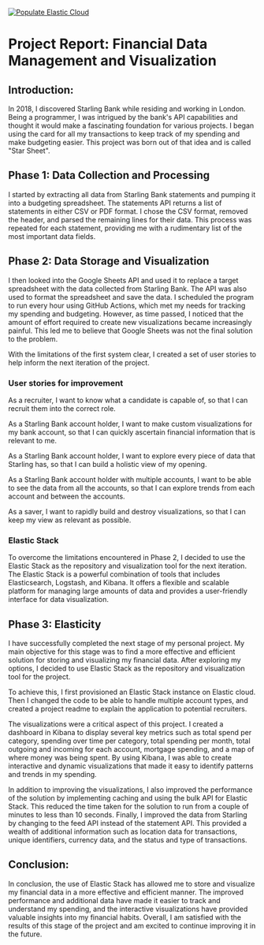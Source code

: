 [![Populate Elastic Cloud](https://github.com/clincha/StarSheet/actions/workflows/populate-personal-accounts.yml/badge.svg)](https://github.com/clincha/StarSheet/actions/workflows/populate-elastic-cloud.yml)

# Project Report: Financial Data Management and Visualization

## Introduction:

In 2018, I discovered Starling Bank while residing and working in London. Being a programmer, I was intrigued by the bank's API capabilities and thought it would make a fascinating foundation for various projects. I began using the card for all my transactions to keep track of my spending and make budgeting easier. This project was born out of that idea and is called "Star Sheet".

## Phase 1: Data Collection and Processing

I started by extracting all data from Starling Bank statements and pumping it into a budgeting spreadsheet. The statements API returns a list of statements in either CSV or PDF format. I chose the CSV format, removed the header, and parsed the remaining lines for their data. This process was repeated for each statement, providing me with a rudimentary list of the most important data fields.

## Phase 2: Data Storage and Visualization

I then looked into the Google Sheets API and used it to replace a target spreadsheet with the data collected from Starling Bank. The API was also used to format the spreadsheet and save the data. I scheduled the program to run every hour using GitHub Actions, which met my needs for tracking my spending and budgeting. However, as time passed, I noticed that the amount of effort required to create new visualizations became increasingly painful. This led me to believe that Google Sheets was not the final solution to the problem.

With the limitations of the first system clear, I created a set of user stories to help inform the next iteration of the project.

### User stories for improvement

As a recruiter, I want to know what a candidate is capable of, so that I can recruit them into the correct role.

As a Starling Bank account holder, I want to make custom visualizations for my bank account, so that I can quickly ascertain financial information that is relevant to me.

As a Starling Bank account holder, I want to explore every piece of data that Starling has, so that I can build a holistic view of my opening.

As a Starling Bank account holder with multiple accounts, I want to be able to see the data from all the accounts, so that I can explore trends from each account and between the accounts.

As a saver, I want to rapidly build and destroy visualizations, so that I can keep my view as relevant as possible.

### Elastic Stack

To overcome the limitations encountered in Phase 2, I decided to use the Elastic Stack as the repository and visualization tool for the next iteration. The Elastic Stack is a powerful combination of tools that includes Elasticsearch, Logstash, and Kibana. It offers a flexible and scalable platform for managing large amounts of data and provides a user-friendly interface for data visualization.

## Phase 3: Elasticity

I have successfully completed the next stage of my personal project. My main objective for this stage was to find a more effective and efficient solution for storing and visualizing my financial data. After exploring my options, I decided to use Elastic Stack as the repository and visualization tool for the project.

To achieve this, I first provisioned an Elastic Stack instance on Elastic cloud. Then I changed the code to be able to handle multiple account types, and created a project readme to explain the application to potential recruiters.

The visualizations were a critical aspect of this project. I created a dashboard in Kibana to display several key metrics such as total spend per category, spending over time per category, total spending per month, total outgoing and incoming for each account, mortgage spending, and a map of where money was being spent. By using Kibana, I was able to create interactive and dynamic visualizations that made it easy to identify patterns and trends in my spending.

In addition to improving the visualizations, I also improved the performance of the solution by implementing caching and using the bulk API for Elastic Stack. This reduced the time taken for the solution to run from a couple of minutes to less than 10 seconds. Finally, I improved the data from Starling by changing to the feed API instead of the statement API. This provided a wealth of additional information such as location data for transactions, unique identifiers, currency data, and the status and type of transactions.

## Conclusion:

In conclusion, the use of Elastic Stack has allowed me to store and visualize my financial data in a more effective and efficient manner. The improved performance and additional data have made it easier to track and understand my spending, and the interactive visualizations have provided valuable insights into my financial habits. Overall, I am satisfied with the results of this stage of the project and am excited to continue improving it in the future.